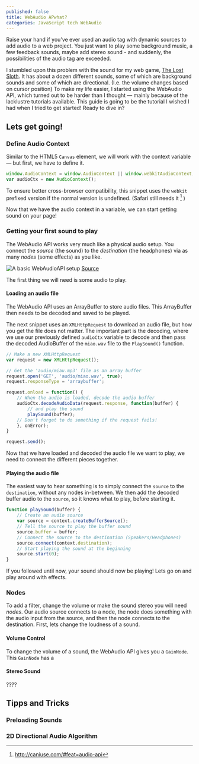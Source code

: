 ```yaml
---
published: false
title: WebAudio APwhat?
categories: JavaScript tech WebAudio
---
```


Raise your hand if you’ve ever used an audio tag with dynamic sources to add audio to a web project. You just want to play some background music, a few feedback sounds, maybe add stereo sound - and suddenly, the possibilities of the audio tag are exceeded.

I stumbled upon this problem with the sound for my web game, [The Lost Sloth](http://sloth.animade.tv). It has about a dozen different sounds, some of which are background sounds and some of which are directional. (I.e. the volume changes based on cursor position) To make my life easier, I started using the WebAudio API, which turned out to be harder than I thought — mainly because of the lacklustre tutorials available. This guide is going to be the tutorial I wished I had when I tried to get started! Ready to dive in?

## Lets get going!
### Define Audio Context

Similar to the HTML5 `Canvas` element, we will work with the context variable — but first, we have to define it.

```JavaScript
window.AudioContext = window.AudioContext || window.webkitAudioContext;
var audioCtx = new AudioContext();
```

To ensure better cross-browser compatibility, this snippet uses the `webkit` prefixed version if the normal version is undefined. (Safari still needs it [^1] ) 

Now that we have the audio context in a variable, we can start getting sound on your page!

### Getting your first sound to play
The WebAudio API works very much like a physical audio setup. You connect the *source* (the sound) to the *destination* (the headphones) via as many *nodes* (some effects) as you like. 

![A basic WebAudioAPI setup](https://mdn.mozillademos.org/files/7893/web-audio-api-flowchart.png) [Source](https://developer.mozilla.org/en-US/docs/Web/API/Web_Audio_API)

The first thing we will need is some audio to play.

#### Loading an audio file
The WebAudio API uses an ArrayBuffer to store audio files. This ArrayBuffer then needs to be decoded and saved to be played. 

The next snippet uses an `XMLHttpRequest` to download an audio file, but how you get the file does not matter. The important part is the decoding, where we use our previously defined `audioCtx` variable to decode and then pass the decoded AudioBuffer of the `miao.wav` file to the `PlaySound()` function.

```JavaScript
// Make a new XMLHttpRequest
var request = new XMLHttpRequest();

// Get the 'audio/miau.mp3' file as an array buffer
request.open('GET', 'audio/miao.wav', true);
request.responseType = 'arraybuffer';

request.onload = function() {
    // When the audio is loaded, decode the audio buffer
    audioCtx.decodeAudioData(request.response, function(buffer) {
        // and play the sound
        playSound(buffer); 
    // Don't forget to do something if the request fails!
    }, onError); 
}

request.send();
```

Now that we have loaded and decoded the audio file we want to play, we need to connect the different pieces together.

#### Playing the audio file

The easiest way to hear something is to simply connect the `source` to the `destination`, without any nodes in-between. We then add the decoded buffer audio to the `source`, so it knows what to play, before starting it. 

```JavaScript
function playSound(buffer) {
    // Create an audio source
    var source = context.createBufferSource();
    // Tell the source to play the buffer sound
    source.buffer = buffer; 
    // Connect the source to the destination (Speakers/Headphones)
    source.connect(context.destination);
    // Start playing the sound at the beginning
    source.start(0);
}
```

If you followed until now, your sound should now be playing! Lets go on and play around with effects.


### Nodes

To add a filter, change the volume or make the sound stereo you will need *nodes*. Our audio source connects to a node, the node does something with the audio input from the source, and then the node connects to the destination. First, lets change the loudness of a sound.

#### Volume Control

To change the volume of a sound, the WebAudio API gives you a `GainNode`. This `GainNode` has a 
#### Stereo Sound
????

## Tipps and Tricks
### Preloading Sounds
### 2D Directional Audio Algorithm


[^1]: http://caniuse.com/#feat=audio-api 